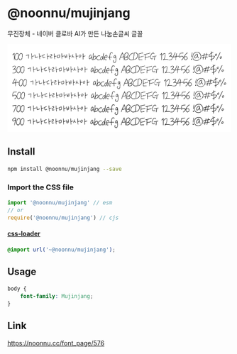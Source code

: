 # @noonnu/mujinjang

무진장체 - 네이버 클로바 AI가 만든 나눔손글씨 글꼴

![example](./example.png)

## Install

```bash
npm install @noonnu/mujinjang --save
```

### Import the CSS file

```js
import '@noonnu/mujinjang' // esm
// or
require('@noonnu/mujinjang') // cjs
```

#### [css-loader](https://github.com/webpack-contrib/css-loader)

```css
@import url('~@noonnu/mujinjang');
```

## Usage

```css
body {
    font-family: Mujinjang;
}
```

## Link

https://noonnu.cc/font_page/576
